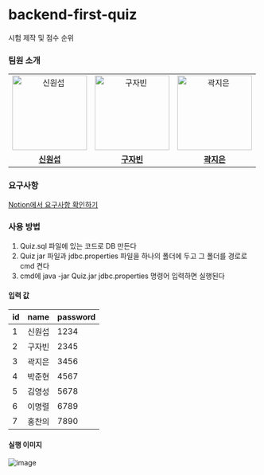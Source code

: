 # backend-first-quiz
시험 제작 및 점수 순위

### 팀원 소개
<table>
  <tr>
    <td align="center">
      <a href="https://github.com/bw02184">
        <img src="https://github.com/bw02184.png" alt="신원섭" width="150" height="150"/>
      </a>
    </td>
    <td align="center">
      <a href="https://github.com/jabin1221">
        <img src="https://github.com/jabin1221.png" alt="구자빈" width="150" height="150"/>
      </a>
    </td>
    <td align="center">
      <a href="https://github.com/Jieun-KWAK">
        <img src="https://github.com/Jieun-KWAK.png" alt="곽지은" width="150" height="150"/>
      </a>
    </td>
  </tr>
   <tr>
   <td align="center">
      <a href="https://github.com/bw02184">
        <b>신원섭</b>
      </a>
    </td>
    <td align="center">
      <a href="https://github.com/jabin1221">
        <b>구자빈</b>
      </a>
    </td>
    <td align="center">
      <a href="https://github.com/Jieun-KWAK">
        <b>곽지은</b>
      </a>
    </td>
  </tr>
</table>


### 요구사항
[Notion에서 요구사항 확인하기](https://various-comte-6d6.notion.site/0bdb4808560a4f0c9a1d010e606a07d8)


### 사용 방법 
1) Quiz.sql 파일에 있는 코드로 DB 만든다 
2) Quiz jar 파일과 jdbc.properties 파일을 하나의 폴더에 두고 그 폴더를 경로로 cmd 켠다
3) cmd에 java -jar Quiz.jar jdbc.properties 명령어 입력하면 실행된다

#### 입력 값
| id  | name   | password |
| --- | ------ | -------- |
| 1   | 신원섭 | 1234     |
| 2   | 구자빈 | 2345     |
| 3   | 곽지은 | 3456     |
| 4   | 박준현 | 4567     |
| 5   | 김영성 | 5678     |
| 6   | 이명렬 | 6789     |
| 7   | 홍찬의 | 7890     |

#### 실행 이미지
![image](https://github.com/user-attachments/assets/6b37aaf5-a9a6-4397-9d8e-297960fe7111)


